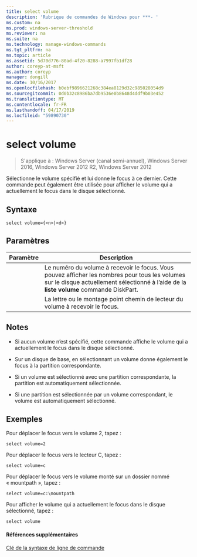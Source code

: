 ```yaml
---
title: select volume
description: 'Rubrique de commandes de Windows pour ***- '
ms.custom: na
ms.prod: windows-server-threshold
ms.reviewer: na
ms.suite: na
ms.technology: manage-windows-commands
ms.tgt_pltfrm: na
ms.topic: article
ms.assetid: 5d70d776-80ad-4f20-8288-a7997fb1df28
author: coreyp-at-msft
ms.author: coreyp
manager: dongill
ms.date: 10/16/2017
ms.openlocfilehash: b0ebf9896621268c384ea8129d32c985028054d9
ms.sourcegitcommit: 0d0b32c8986ba7db9536e0b8648d4ddf9b03e452
ms.translationtype: MT
ms.contentlocale: fr-FR
ms.lasthandoff: 04/17/2019
ms.locfileid: "59890730"
---
```

# <a name="select-volume"></a>select volume

>S'applique à : Windows Server (canal semi-annuel), Windows Server 2016, Windows Server 2012 R2, Windows Server 2012

Sélectionne le volume spécifié et lui donne le focus à ce dernier. Cette commande peut également être utilisée pour afficher le volume qui a actuellement le focus dans le disque sélectionné.  
  
  
  
## <a name="syntax"></a>Syntaxe  
  
```  
select volume={<n>|<d>}  
```  
  
## <a name="parameters"></a>Paramètres  
  
|Paramètre|Description|  
|-------|--------|  
|<n>|Le numéro du volume à recevoir le focus. Vous pouvez afficher les nombres pour tous les volumes sur le disque actuellement sélectionné à l’aide de la **liste volume** commande DiskPart.|  
|<d>|La lettre ou le montage point chemin de lecteur du volume à recevoir le focus.|  
  
## <a name="remarks"></a>Notes  
  
-   Si aucun volume n’est spécifié, cette commande affiche le volume qui a actuellement le focus dans le disque sélectionné.  
  
-   Sur un disque de base, en sélectionnant un volume donne également le focus à la partition correspondante.  
  
-   Si un volume est sélectionné avec une partition correspondante, la partition est automatiquement sélectionnée.  
  
-   Si une partition est sélectionnée par un volume correspondant, le volume est automatiquement sélectionné.  
  
## <a name="BKMK_examples"></a>Exemples  
Pour déplacer le focus vers le volume 2, tapez :  
  
```  
select volume=2  
```  
  
Pour déplacer le focus vers le lecteur C, tapez :  
  
```  
select volume=c  
```  
  
Pour déplacer le focus vers le volume monté sur un dossier nommé « mountpath », tapez :  
  
```  
select volume=c:\mountpath  
```  
  
Pour afficher le volume qui a actuellement le focus dans le disque sélectionné, tapez :  
  
```  
select volume  
```  
  
#### <a name="additional-references"></a>Références supplémentaires  
[Clé de la syntaxe de ligne de commande](command-line-syntax-key.md)  
  

  

